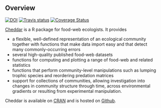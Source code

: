 ## Overview

[![DOI](https://zenodo.org/badge/doi/10.5281/zenodo.49906.svg)](http://dx.doi.org/10.5281/zenodo.49906)
[![Travis status](https://travis-ci.org/quicklizard99/cheddar.svg?branch=master)](https://travis-ci.org/quicklizard99/cheddar)
[![Coverage Status](https://coveralls.io/repos/quicklizard99/cheddar/badge.svg?branch=master)](https://coveralls.io/r/quicklizard99/cheddar?branch=master)

[Cheddar](http://quicklizard99.github.com/cheddar/) is a R package for food-web ecologists. It provides 

* a flexible, well-defined representation of an ecological community together with functions that make data import easy and that detect many commonly-occurring errors
* several high-quality published food-web datasets
* functions for computing and plotting a range of food-web and related statistics
* functions that perform community-level manipulations such as lumping trophic species and reordering predation matrices
* support for collections of communities, allowing investigation into changes in community structure through time, across environmental gradients or resulting from experimental manipulation.

Cheddar is available on [CRAN](https://cran.r-project.org/web/packages/cheddar/index.html) and is hosted on [Github](https://github.com/quicklizard99/cheddar).
